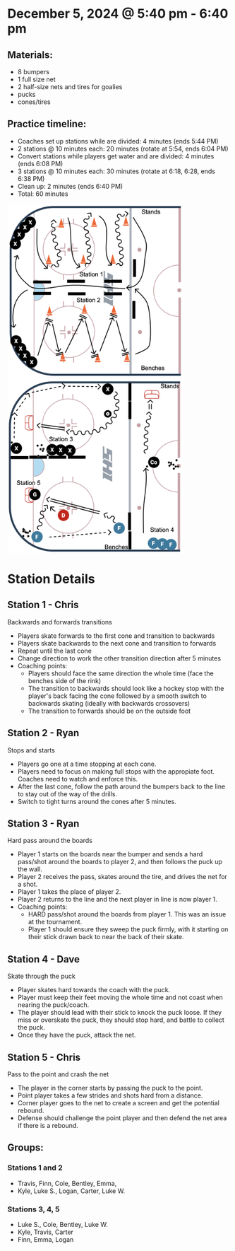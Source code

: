# December 5, 2024 @ 5:40 pm - 6:40 pm

## Materials:
- 8 bumpers
- 1 full size net
- 2 half-size nets and tires for goalies
- pucks
- cones/tires

## Practice timeline:
- Coaches set up stations while are divided: 4 minutes (ends 5:44 PM)
- 2 stations @ 10 minutes each: 20 minutes (rotate at 5:54, ends 6:04 PM)
- Convert stations while players get water and are divided: 4 minutes (ends 6:08 PM)
- 3 stations @ 10 minutes each: 30 minutes (rotate at 6:18, 6:28, ends 6:38 PM)
- Clean up: 2 minutes (ends 6:40 PM)
- Total: 60 minutes

<img src="https://github.com/salter14/hockey/blob/main/drill_diagrams/Practice_layout_20241127_pt1.png" alt="alt" width="400px"> <img src="https://github.com/salter14/hockey/blob/main/drill_diagrams/Practice_layout_20241205_pt2.png" alt="alt" width="400px">

# Station Details

## Station 1 - Chris
Backwards and forwards transitions
- Players skate forwards to the first cone and transition to backwards
- Players skate backwards to the next cone and transition to forwards
- Repeat until the last cone
- Change direction to work the other transition direction after 5 minutes
- Coaching points: 
  - Players should face the same direction the whole time (face the benches side of the rink)
  - The transition to backwards should look like a hockey stop with the player's back facing the cone followed by a smooth switch to backwards skating (ideally with backwards crossovers)
  - The transition to forwards should be on the outside foot

## Station 2 - Ryan
Stops and starts
- Players go one at a time stopping at each cone.
- Players need to focus on making full stops with the appropiate foot. Coaches need to watch and enforce this.
- After the last cone, follow the path around the bumpers back to the line to stay out of the way of the drills.
- Switch to tight turns around the cones after 5 minutes.

## Station 3 - Ryan
Hard pass around the boards
- Player 1 starts on the boards near the bumper and sends a hard pass/shot around the boards to player 2, and then follows the puck up the wall.
- Player 2 receives the pass, skates around the tire, and drives the net for a shot.
- Player 1 takes the place of player 2.
- Player 2 returns to the line and the next player in line is now player 1.
- Coaching points:
  - HARD pass/shot around the boards from player 1. This was an issue at the tournament.
  - Player 1 should ensure they sweep the puck firmly, with it starting on their stick drawn back to near the back of their skate.

## Station 4 - Dave
Skate through the puck
- Player skates hard towards the coach with the puck.
- Player must keep their feet moving the whole time and not coast when nearing the puck/coach.
- The player should lead with their stick to knock the puck loose. If they miss or overskate the puck, they should stop hard, and battle to collect the puck.
- Once they have the puck, attack the net.

## Station 5 - Chris
Pass to the point and crash the net
- The player in the corner starts by passing the puck to the point.
- Point player takes a few strides and shots hard from a distance.
- Corner player goes to the net to create a screen and get the potential rebound.
- Defense should challenge the point player and then defend the net area if there is a rebound.


## Groups:
### Stations 1 and 2
- Travis, Finn, Cole, Bentley, Emma, 
- Kyle, Luke S., Logan, Carter, Luke W.

### Stations 3, 4, 5
- Luke S., Cole, Bentley, Luke W.
- Kyle, Travis, Carter
- Finn, Emma, Logan


